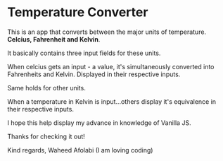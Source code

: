 <h1>Temperature Converter</h1>

This is an app that converts between the major units of temperature.
<strong>Celcius, Fahrenheit and Kelvin</strong>.

It basically contains three input fields for these units.

When celcius gets an input - a value, it's simultaneously converted 
into Fahrenheits and Kelvin. Displayed in their respective inputs.

Same holds for other units.

When a temperature in Kelvin is input...others display it's equivalence
in their respective inputs.

I hope this help display my advance in knowledge of Vanilla JS.

Thanks for checking it out!

Kind regards,
Waheed Afolabi (I am loving coding)


